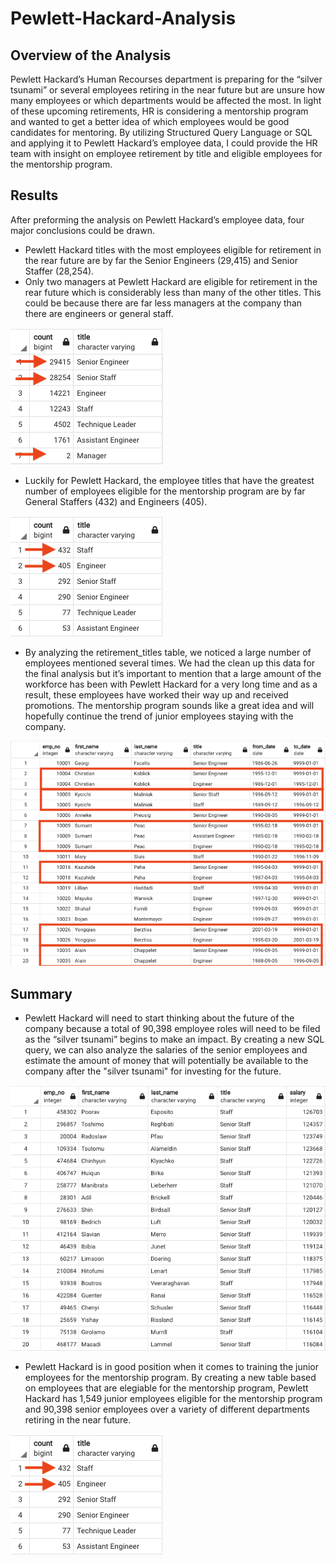# Pewlett-Hackard-Analysis
## Overview of the Analysis
Pewlett Hackard’s Human Recourses department is preparing for the “silver tsunami” or several employees retiring in the near future but are unsure how many employees or which departments would be affected the most. In light of these upcoming retirements, HR is considering a mentorship program and wanted to get a better idea of which employees would be good candidates for mentoring.  By utilizing Structured Query Language or SQL and applying it to Pewlett Hackard’s employee data, I could provide the HR team with insight on employee retirement by title and eligible employees for the mentorship program.

## Results
After preforming the analysis on Pewlett Hackard’s employee data, four major conclusions could be drawn.

- Pewlett Hackard titles with the most employees eligible for retirement in the rear future are by far the Senior Engineers (29,415) and Senior Staffer (28,254).
- Only two managers at Pewlett Hackard are eligible for retirement in the rear future which is considerably less than many of the other titles.  This could be because there are far less managers at the company than there are engineers or general staff.

![](retiring_titles.png)

- Luckily for Pewlett Hackard, the employee titles that have the greatest number of employees eligible for the mentorship program are by far General Staffers (432) and Engineers (405).

![](mentorship_elegible_count.png)

- By analyzing the retirement_titles table, we noticed a large number of employees mentioned several times.  We had the clean up this data for the final analysis but it’s important to mention that a large amount of the workforce has been with Pewlett Hackard for a very long time and as a result, these employees have worked their way up and received promotions.  The mentorship program sounds like a great idea and will hopefully continue the trend of junior employees staying with the company.

![](promotions_examples.png)

## Summary
- Pewlett Hackard will need to start thinking about the future of the company because a total of 90,398 employee roles will need to be filed as the “silver tsunami” begins to make an impact.  By creating a new SQL query, we can also analyze the salaries of the senior employees and estimate the amount of money that will potentially be available to the company after the "silver tsunami" for investing for the future.

![](retirement_salaries.png)

- Pewlett Hackard is in good position when it comes to training the junior employees for the mentorship program.  By creating a new table based on employees that are elegiable for the mentorship program, Pewlett Hackard has 1,549 junior employees eligible for the mentorship program and 90,398 senior employees over a variety of different departments retiring in the near future.

![](mentorship_elegible_count.png)
